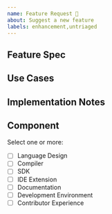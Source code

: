 ```yaml
---
name: Feature Request 🚀
about: Suggest a new feature
labels: enhancement,untriaged
---
```


<!-- one sentence description of the feature you'd like to see in winglang -->

## Feature Spec

<!-- hypothetical readme/changelog/contributing guide section for this new feature, code snippets and all -->

## Use Cases

<!-- list of use cases for this feature - what problem does it solve? -->

## Implementation Notes

<!-- ideas, references, pointers, thoughts -->

## Component

Select one or more:

- [ ] Language Design
- [ ] Compiler
- [ ] SDK
- [ ] IDE Extension
- [ ] Documentation
- [ ] Development Environment
- [ ] Contributor Experience
